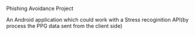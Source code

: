 Phishing Avoidance Project

An Android application which could work with a Stress recoginition API(by process the PPG data sent from the client side)